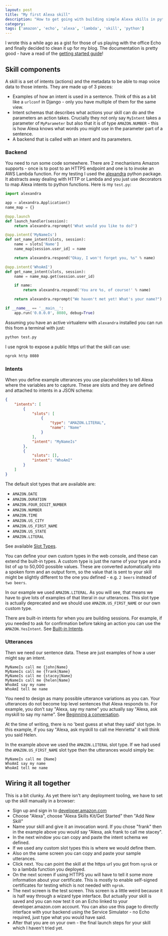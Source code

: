 ```yaml
---
layout: post
title: "My first Alexa skill"
description: "How to get going with building simple Alexa skills in python"
category:
tags: ['amazon', 'echo', 'alexa', 'lambda', 'skill', 'python']
---
```


I wrote this a while ago as a gist for those of us playing with the office Echo and finally decided to clean it up for my blog. The documentation is pretty good - have a read of the [getting started guide](https://developer.amazon.com/public/solutions/alexa/alexa-skills-kit/getting-started-guide)!

## Skill components

A skill is a set of intents (actions) and the metadata to be able to map voice data to those intents. They are made up of 3 pieces:

 * Examples of how an intent is used in a sentence. Think of this as a bit like a `urlconf` in Django - only you have multiple of them for the same view.
 * Intent schemas that describes what actions your skill can do and the parameters an action takes. Crucially they not only say `MyIntent` takes a parameter of `MyParameter` but also that it is of type `AMAZON.NUMBER` - this is how Alexa knows what words you might use in the parameter part of a sentence.
 * A backend that is called with an intent and its parameters.

### Backend

You need to run some code somewhere. There are 2 mechanisms Amazon supports - once is to post to an HTTPS endpoint and one is to invoke an AWS Lambda function. For my testing I used the [alexandra](https://pypi.python.org/pypi/alexandra) python package. It abstracts away dealing with HTTP or Lambda and you just use decorators to map Alexa intents to python functions. Here is my `test.py`:

```python
import alexandra

app = alexandra.Application()
name_map = {}

@app.launch
def launch_handler(session):
    return alexandra.reprompt('What would you like to do?')

@app.intent('MyNameIs')
def set_name_intent(slots, session):
    name = slots['Name']
    name_map[session.user_id] = name

    return alexandra.respond("Okay, I won't forget you, %s" % name)

@app.intent('WhoAmI')
def get_name_intent(slots, session):
    name = name_map.get(session.user_id)

    if name:
        return alexandra.respond('You are %s, of course!' % name)

    return alexandra.reprompt("We haven't met yet! What's your name?")

if __name__ == '__main__':
    app.run('0.0.0.0', 8080, debug=True)
```

Assuming you have an active virtualenv with `alexandra` installed you can run this from a terminal with just:

```bash
python test.py
```

I use ngrok to expose a public https url that the skill can use:

```bash
ngrok http 8080
```


### Intents

When you define example utterances you use placeholders to tell Alexa where the variables are to capture. These are slots and they are defined and attached to intents in a JSON schema:

```json
{
    "intents": [
        {
            "slots": [
                {
                    "type": "AMAZON.LITERAL",
                    "name": "Name"
                }
            ],
            "intent": "MyNameIs"
        },
        {
            "slots": [],
            "intent": "WhoAmI"
        }
    ]
}
```

The default slot types that are available are:

* `AMAZON.DATE`
* `AMAZON.DURATION`
* `AMAZON.FOUR_DIGIT_NUMBER`
* `AMAZON.NUMBER`
* `AMAZON.TIME`
* `AMAZON.US_CITY`
* `AMAZON.US_FIRST_NAME`
* `AMAZON.US_STATE`
* `AMAZON.LITERAL`

See available [Slot Types](https://developer.amazon.com/public/solutions/alexa/alexa-skills-kit/docs/alexa-skills-kit-interaction-model-reference#Slot%20Types).

You can define your own custom types in the web console, and these can extend the built-in types. A custom type is just the name of your type and a list of up to 50,000 possible values. These are converted automatically into a spoken form and an output form, so the value that is sent to your skill might be slightly different to the one you defined - e.g. `2 beers` instead of `two beers`.

In our example we used `AMAZON.LITERAL`. As you will see, that means we have to give lots of examples of that literal in our utterances. This slot type is actually deprecated and we should use `AMAZON.US_FIRST_NAME` or our own custom type.

There are built-in intents for when you are building sessions. For example, if you needed to ask for confirmation before taking an action you can use the `AMAZON.YesIntent`. See [Built-in Intents](https://developer.amazon.com/public/solutions/alexa/alexa-skills-kit/docs/implementing-the-built-in-intents#Available%20Built-in%20Intents).


### Utterances

Then we need our sentence data. These are just examples of how a user might say an intent.

```
MyNameIs call me {john|Name}
MyNameIs call me {frank|Name}
MyNameIs call me {stacey|Name}
MyNameIs call me {helen|Name}
WhoAmI say my name
WhoAmI tell me name
```

You need to design as many possible utterance variations as you can. Your utterances do not become top level sentences that Alexa responds to. For example, you don't say "Alexa, say my name" you actually say "Alexa, ask myskill to say my name". See [Beginning a conversation](https://developer.amazon.com/public/solutions/alexa/alexa-skills-kit/docs/supported-phrases-to-begin-a-conversation).

At the time of writing, there is no 'best guess at what they said' slot type. In this example, if you say "Alexa, ask myskill to call me Henrietta" it will think you said Helen.

In the example above we used the `AMAZON.LITERAL` slot type. If we had used the `AMAZON.US_FIRST_NAME` slot type then the utterances would simply be:

```
MyNameIs call me {Name}
WhoAmI say my name
WhoAmI tell me name
```

## Wiring it all together

This is a bit clunky. As yet there isn't any deployment tooling, we have to set up the skill manually in a browser:

* Sign up and sign in to [developer.amazon.com](http://developer.amazon.com/)
* Choose "Alexa", choose "Alexa Skills Kit/Get Started" then "Add New Skill"
* Name your skill and give it an invocation word. If you chose "frank" then in the example above you would say "Alexa, ask frank to call me stacey".
* In the next window you can copy and paste the intent schema we defined.
* If we used any custom slot types this is where we would define them.
* Also on the same screen you can copy and paste your sample utterances.
* Click next. You can point the skill at the https url you got from `ngrok` or to a lambda function you deployed.
* On the next screen if using HTTPS you will have to tell it some more information about your certificate. This is mostly to enable self-signed certificates for testing which is not needed with `ngrok`.
* The next screen is the test screen. This screen is a little weird because it is half way through a wizard type interface. But actually your skill is saved and you can now test it on an Echo linked to your developer.amazon.com account. You can also use this page to directly interface with your backend using the Service Simulator - no Echo required, just type what you would have said.
* After that you are on your own - the final launch steps for your skill which I haven't tried yet.
